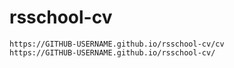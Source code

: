 # rsschool-cv

    https://GITHUB-USERNAME.github.io/rsschool-cv/cv
    https://GITHUB-USERNAME.github.io/rsschool-cv/
